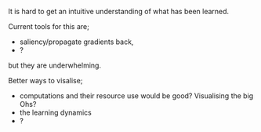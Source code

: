 It is hard to get an intuitive understanding of what has been learned.

Current tools for this are;

- saliency/propagate gradients back,
- ?

but they are underwhelming.


Better ways to visalise;
* computations and their resource use would be good? Visualising the big Ohs?
* the learning dynamics
* ?

